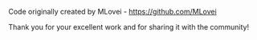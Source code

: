 Code originally created by MLovei - https://github.com/MLovei

Thank you for your excellent work and for sharing it with the community!
